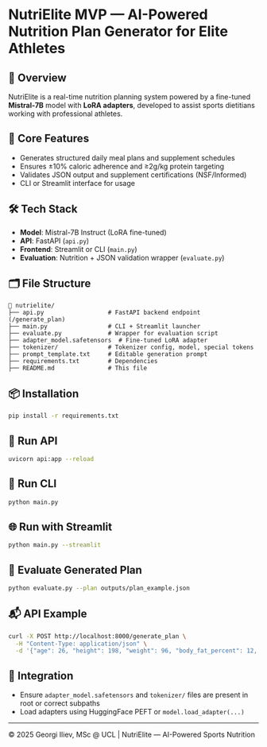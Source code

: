 # NutriElite MVP — AI-Powered Nutrition Plan Generator for Elite Athletes

## 🚀 Overview
NutriElite is a real-time nutrition planning system powered by a fine-tuned **Mistral-7B** model with **LoRA adapters**, developed to assist sports dietitians working with professional athletes.

## 🧠 Core Features
- Generates structured daily meal plans and supplement schedules
- Ensures ±10% caloric adherence and ≥2g/kg protein targeting
- Validates JSON output and supplement certifications (NSF/Informed)
- CLI or Streamlit interface for usage

## 🛠 Tech Stack
- **Model**: Mistral-7B Instruct (LoRA fine-tuned)
- **API**: FastAPI (`api.py`)
- **Frontend**: Streamlit or CLI (`main.py`)
- **Evaluation**: Nutrition + JSON validation wrapper (`evaluate.py`)

## 🗂 File Structure
```
📁 nutrielite/
├── api.py                  # FastAPI backend endpoint (/generate_plan)
├── main.py                 # CLI + Streamlit launcher
├── evaluate.py             # Wrapper for evaluation script
├── adapter_model.safetensors  # Fine-tuned LoRA adapter
├── tokenizer/              # Tokenizer config, model, special tokens
├── prompt_template.txt     # Editable generation prompt
├── requirements.txt        # Dependencies
├── README.md               # This file
```

## 📦 Installation
```bash
pip install -r requirements.txt
```

## 🔄 Run API
```bash
uvicorn api:app --reload
```

## 🧪 Run CLI
```bash
python main.py
```

## 🌐 Run with Streamlit
```bash
python main.py --streamlit
```

## 🧾 Evaluate Generated Plan
```bash
python evaluate.py --plan outputs/plan_example.json
```

## 📬 API Example
```bash
curl -X POST http://localhost:8000/generate_plan \
  -H "Content-Type: application/json" \
  -d '{"age": 26, "height": 198, "weight": 96, "body_fat_percent": 12, "goal": "cutting", "activity_level": "very_active", "sport": "basketball", "position": "forward"}'
```

## 🧩 Integration
- Ensure `adapter_model.safetensors` and `tokenizer/` files are present in root or correct subpaths
- Load adapters using HuggingFace PEFT or `model.load_adapter(...)`

---
© 2025 Georgi Iliev, MSc @ UCL | NutriElite — AI-Powered Sports Nutrition
